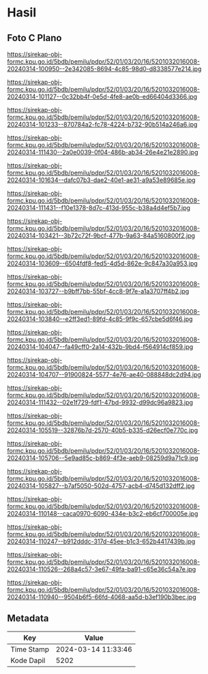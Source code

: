 # Hasil

## Foto C Plano

https://sirekap-obj-formc.kpu.go.id/5bdb/pemilu/pdpr/52/01/03/20/16/5201032016008-20240314-100950--2e342085-8694-4c85-98d0-d8338577e214.jpg

https://sirekap-obj-formc.kpu.go.id/5bdb/pemilu/pdpr/52/01/03/20/16/5201032016008-20240314-101127--0c32bb4f-0e5d-4fe8-ae0b-ed66404d3366.jpg

https://sirekap-obj-formc.kpu.go.id/5bdb/pemilu/pdpr/52/01/03/20/16/5201032016008-20240314-101233--870784a2-fc78-4224-b732-90b514a246a6.jpg

https://sirekap-obj-formc.kpu.go.id/5bdb/pemilu/pdpr/52/01/03/20/16/5201032016008-20240314-111430--2a0e0039-0f04-486b-ab34-26e4e21e2890.jpg

https://sirekap-obj-formc.kpu.go.id/5bdb/pemilu/pdpr/52/01/03/20/16/5201032016008-20240314-101634--dafc07b3-dae2-40e1-ae31-a9a53e89685e.jpg

https://sirekap-obj-formc.kpu.go.id/5bdb/pemilu/pdpr/52/01/03/20/16/5201032016008-20240314-111431--f10e1378-8d7c-413d-955c-b38a4d4ef5b7.jpg

https://sirekap-obj-formc.kpu.go.id/5bdb/pemilu/pdpr/52/01/03/20/16/5201032016008-20240314-103421--3b72c72f-9bcf-477b-9a63-84a5160800f2.jpg

https://sirekap-obj-formc.kpu.go.id/5bdb/pemilu/pdpr/52/01/03/20/16/5201032016008-20240314-103609--6504fdf8-fed5-4d5d-862e-9c847a30a953.jpg

https://sirekap-obj-formc.kpu.go.id/5bdb/pemilu/pdpr/52/01/03/20/16/5201032016008-20240314-103727--b9bff7bb-55bf-4cc8-9f7e-a1a3707ff4b2.jpg

https://sirekap-obj-formc.kpu.go.id/5bdb/pemilu/pdpr/52/01/03/20/16/5201032016008-20240314-103840--e2ff3ed1-89fd-4c85-9f9c-657cbe5d6f46.jpg

https://sirekap-obj-formc.kpu.go.id/5bdb/pemilu/pdpr/52/01/03/20/16/5201032016008-20240314-104047--fa49cff0-2a14-432b-9bd4-f564914cf859.jpg

https://sirekap-obj-formc.kpu.go.id/5bdb/pemilu/pdpr/52/01/03/20/16/5201032016008-20240314-104707--91900824-5577-4e76-ae40-088848dc2d94.jpg

https://sirekap-obj-formc.kpu.go.id/5bdb/pemilu/pdpr/52/01/03/20/16/5201032016008-20240314-111432--02e1f729-fdf1-47bd-9932-d99dc96a9823.jpg

https://sirekap-obj-formc.kpu.go.id/5bdb/pemilu/pdpr/52/01/03/20/16/5201032016008-20240314-105519--32876b7d-2570-40b5-b335-d26ecf0e770c.jpg

https://sirekap-obj-formc.kpu.go.id/5bdb/pemilu/pdpr/52/01/03/20/16/5201032016008-20240314-105706--5e9ad85c-b869-4f3e-aeb9-08259d9a71c9.jpg

https://sirekap-obj-formc.kpu.go.id/5bdb/pemilu/pdpr/52/01/03/20/16/5201032016008-20240314-105827--b7af5050-502d-4757-acb4-d745d132dff2.jpg

https://sirekap-obj-formc.kpu.go.id/5bdb/pemilu/pdpr/52/01/03/20/16/5201032016008-20240314-110148--caca0970-6090-434e-b3c2-eb6cf700005e.jpg

https://sirekap-obj-formc.kpu.go.id/5bdb/pemilu/pdpr/52/01/03/20/16/5201032016008-20240314-110247--b912dddc-317d-45ee-b1c3-652b4417439b.jpg

https://sirekap-obj-formc.kpu.go.id/5bdb/pemilu/pdpr/52/01/03/20/16/5201032016008-20240314-110526--268a4c57-3e67-49fa-ba91-c65e36c54a7e.jpg

https://sirekap-obj-formc.kpu.go.id/5bdb/pemilu/pdpr/52/01/03/20/16/5201032016008-20240314-110940--9504b6f5-66fd-4068-aa5d-b3ef190b3bec.jpg


## Metadata

| Key        | Value               |
| ---------- | ------------------- |
| Time Stamp | 2024-03-14 11:33:46 |
| Kode Dapil | 5202                |



